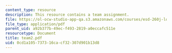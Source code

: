 ```yaml
---
content_type: resource
description: This resource contains a team assignment.
file: https://ol-ocw-studio-app-qa.s3.amazonaws.com/courses/esd-260j-logistics-systems-fall-2006/0cd1a105737316cacf32307d901b13d8_team2.pdf
file_type: application/pdf
parent_uid: a92b377b-49ec-f493-2819-a0eccafc511e
resourcetype: Document
title: team2.pdf
uid: 0cd1a105-7373-16ca-cf32-307d901b13d8
---
```

